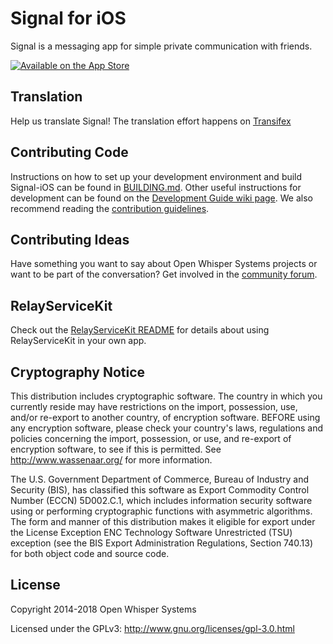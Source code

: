 # Signal for iOS

Signal is a messaging app for simple private communication with friends.

[![Available on the App Store](http://cl.ly/WouG/Download_on_the_App_Store_Badge_US-UK_135x40.svg)](https://itunes.apple.com/us/app/signal-private-messenger/id874139669?mt=8)

## Translation
Help us translate Signal! The translation effort happens on [Transifex](https://www.transifex.com/open-whisper-systems/signal-ios/)

## Contributing Code
Instructions on how to set up your development environment and build Signal-iOS can be found in [BUILDING.md](https://github.com/signalapp/Signal-iOS/blob/master/BUILDING.md). Other useful instructions for development can be found on the [Development Guide wiki page](https://github.com/signalapp/Signal-iOS/wiki/Development-Guide). We also recommend reading the [contribution guidelines](https://github.com/signalapp/Signal-iOS/blob/master/CONTRIBUTING.md).

## Contributing Ideas
Have something you want to say about Open Whisper Systems projects or want to be part of the conversation? Get involved in the [community forum](https://community.signalusers.org).

## RelayServiceKit

Check out the [RelayServiceKit README](RelayServiceKit/README.md) for
details about using RelayServiceKit in your own app.

## Cryptography Notice

This distribution includes cryptographic software. The country in which you currently reside may have restrictions on the import, possession, use, and/or re-export to another country, of encryption software. 
BEFORE using any encryption software, please check your country's laws, regulations and policies concerning the import, possession, or use, and re-export of encryption software, to see if this is permitted. 
See <http://www.wassenaar.org/> for more information.

The U.S. Government Department of Commerce, Bureau of Industry and Security (BIS), has classified this software as Export Commodity Control Number (ECCN) 5D002.C.1, which includes information security software using or performing cryptographic functions with asymmetric algorithms. 
The form and manner of this distribution makes it eligible for export under the License Exception ENC Technology Software Unrestricted (TSU) exception (see the BIS Export Administration Regulations, Section 740.13) for both object code and source code.

## License

Copyright 2014-2018 Open Whisper Systems

Licensed under the GPLv3: http://www.gnu.org/licenses/gpl-3.0.html
